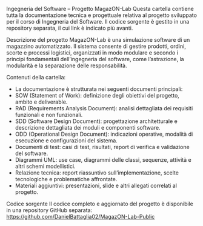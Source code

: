 Ingegneria del Software – Progetto MagazON-Lab
Questa cartella contiene tutta la documentazione tecnica e progettuale relativa al progetto sviluppato per il corso di Ingegneria del Software. Il codice sorgente è gestito in una repository separata, il cui link è indicato più avanti.

Descrizione del progetto
MagazON-Lab è una simulazione software di un magazzino automatizzato. Il sistema consente di gestire prodotti, ordini, scorte e processi logistici, organizzati in modo modulare e secondo i principi fondamentali dell’ingegneria del software, come l’astrazione, la modularità e la separazione delle responsabilità.

Contenuti della cartella:
- La documentazione è strutturata nei seguenti documenti principali:
- SOW (Statement of Work): definizione degli obiettivi del progetto, ambito e deliverable.
- RAD (Requirements Analysis Document): analisi dettagliata dei requisiti funzionali e non funzionali.
- SDD (Software Design Document): progettazione architetturale e descrizione dettagliata dei moduli e componenti software.
- ODD (Operational Design Document): indicazioni operative, modalità di esecuzione e configurazioni del sistema.
- Documenti di test: casi di test, risultati, report di verifica e validazione del software.
- Diagrammi UML: use case, diagrammi delle classi, sequenze, attività e altri schemi modellistici.
- Relazione tecnica: report riassuntivo sull’implementazione, scelte tecnologiche e problematiche affrontate.
- Materiali aggiuntivi: presentazioni, slide e altri allegati correlati al progetto.

Codice sorgente
Il codice completo e aggiornato del progetto è disponibile in una repository GitHub separata:
https://github.com/DanielBattaglia02/MagazON-Lab-Public
